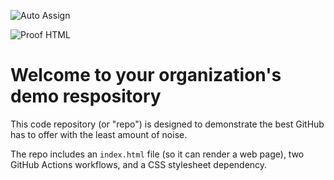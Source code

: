 ![Auto Assign](https://github.com/jagungbakarman/demo-repository/actions/workflows/auto-assign.yml/badge.svg)

![Proof HTML](https://github.com/jagungbakarman/demo-repository/actions/workflows/proof-html.yml/badge.svg)

# Welcome to your organization's demo respository
This code repository (or "repo") is designed to demonstrate the best GitHub has to offer with the least amount of noise.

The repo includes an `index.html` file (so it can render a web page), two GitHub Actions workflows, and a CSS stylesheet dependency.
